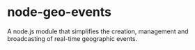 # node-geo-events
A node.js module that simplifies the creation, management and broadcasting of real-time geographic events.
